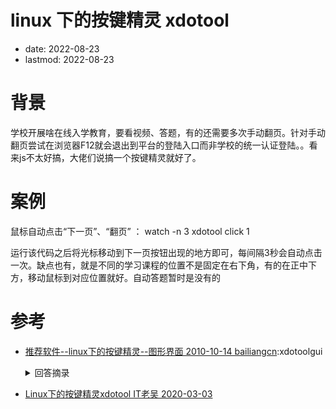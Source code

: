 # linux 下的按键精灵 xdotool
- date: 2022-08-23
- lastmod: 2022-08-23

# 背景

学校开展啥在线入学教育，要看视频、答题，有的还需要多次手动翻页。针对手动翻页尝试在浏览器F12就会退出到平台的登陆入口而非学校的统一认证登陆。。看来js不太好搞，大佬们说搞一个按键精灵就好了。

# 案例

鼠标自动点击“下一页”、“翻页” ： watch -n 3 xdotool click 1

运行该代码之后将光标移动到下一页按钮出现的地方即可，每间隔3秒会自动点击一次。缺点也有，就是不同的学习课程的位置不是固定在右下角，有的在正中下方，移动鼠标到对应位置就好。自动答题暂时是没有的

# 参考

- [ 推荐软件--linux下的按键精灵--图形界面 2010-10-14 bailiangcn](http://blog.chinaunix.net/uid-20147410-id-86066.html):xdotoolgui
  <details>
  <summary>回答摘录</summary>

  ```
  若干基本用法：
  xdotool mousemove x y
  将鼠标移动到在屏幕上特定的X和Y坐标位置
  xdotool click 1
  点击鼠标左键，1表示左键，2表示中键，3表示右键。
  xdotool key ctrl+l
  同时按下ctrl和l键

  更多命令详解请输入：man xdotool
    这个工具没有内置延时和循环功能。不过linux下提倡的就是一个软件做一件事，这个功能只要稍微组合一下就能实现了。
  举个例子：
  如果要鼠标每隔10秒点击左键一次
  我们可以用终端下的watch命令组合实现
  watch -n 10 xdotool click 1
  ```
  </details>
- [Linux下的按键精灵xdotool IT老吴 2020-03-03](https://blog.csdn.net/weixin_36572983/article/details/104636220)
